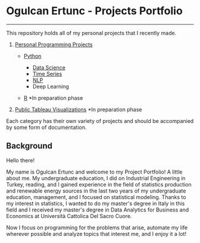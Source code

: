 # Ogulcan Ertunc - Projects Portfolio
---

This repository holds all of my personal projects that I recently made.

1. [Personal Programming Projects](https://github.com/ogulcanertunc/Data-Science-Projects)
    - [Python](https://github.com/ogulcanertunc/Data-Science-Projects/tree/main/Python)
      - [Data Science](https://github.com/ogulcanertunc/Data-Science-Projects/tree/main/Python)
      - [Time Series](https://github.com/ogulcanertunc/Time-Series)
      - [NLP](https://github.com/ogulcanertunc/NLP-Projects)
      - Deep Learning
      
    - [R](https://github.com/ogulcanertunc/Data-Science-Projects/tree/main/R) *In preparation phase
  
     
2. [Public Tableau Visualizations](https://github.com/ogulcanertunc/Data-Science-Projects-with-Basic-Concepts/tree/main/Tableau%20Visualizations) *In preparation phase

Each category has their own variety of projects and should be accompanied by some form of documentation. 

## Background

Hello there!

My name is Ogulcan Ertunc and welcome to my Project Portfolio! A little about me. My undergraduate education, I did on Industrial Engineering in Turkey, reading, and I gained experience in the field of statistics production and renewable energy sources in the last two years of my undergraduate education, management, and I focused on statistical modeling. Thanks to my interest in statistics, I wanted to do my master's degree in Italy in this field and I received my master's degree in Data Analytics for Business and Economics at Università Cattolica Del Sacro Cuore.  

Now I focus on programming for the problems that arise, automate my life wherever possible and analyze topics that interest me, and I enjoy it a lot!
